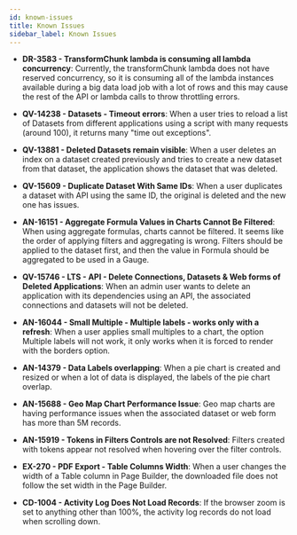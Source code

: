 ```yaml
---
id: known-issues
title: Known Issues
sidebar_label: Known Issues
---
```

<div style={{textAlign: "justify"}}>


* **DR-3583 - TransformChunk lambda is consuming all lambda concurrency**: Currently, the transformChunk lambda does not have reserved concurrency, so it is consuming all of the lambda instances available during a big data load job with a lot of rows and this may cause the rest of the API or lambda calls to throw throttling errors.

* **QV-14238 - Datasets - Timeout errors**: When a user tries to reload a list of Datasets from different applications using a script with many requests (around 100), it returns many "time out exceptions".

* **QV-13881 - Deleted Datasets remain visible**: When a user deletes an index on a dataset created previously and tries to create a new dataset from that dataset, the application shows the dataset that was deleted.

* **QV-15609 - Duplicate Dataset With Same IDs**: When a user duplicates a dataset with API using the same ID, the original is deleted and the new one has issues.

* **AN-16151 - Aggregate Formula Values in Charts Cannot Be Filtered**: When using aggregate formulas, charts cannot be filtered. It seems like the order of applying filters and aggregating is wrong. Filters should be applied to the dataset first, and then the value in Formula should be aggregated to be used in a Gauge.

* **QV-15746 - LTS - API - Delete Connections, Datasets & Web forms of Deleted Applications**: When an admin user wants to delete an application with its dependencies using an API, the associated connections and datasets will not be deleted.

* **AN-16044 - Small Multiple - Multiple labels - works only with a refresh**: When a user applies small multiples to a chart, the option Multiple labels will not work, it only works when it is forced to render with the borders option.

* **AN-14379 - Data Labels overlapping**: When a pie chart is created and resized or when a lot of data is displayed, the labels of the pie chart overlap.

* **AN-15688 - Geo Map Chart Performance Issue**: Geo map charts are having performance issues when the associated dataset or web form has more than 5M records. 

* **AN-15919 - Tokens in Filters Controls are not Resolved**: Filters created with tokens appear not resolved when hovering over the filter controls.

* **EX-270 - PDF Export - Table Columns Width**: When a user changes the width of a Table column in Page Builder, the downloaded file does not follow the set width in the Page Builder. 

* **CD-1004 - Activity Log Does Not Load Records**: If the browser zoom is set to anything other than 100%, the activity log records do not load when scrolling down.


</div>
